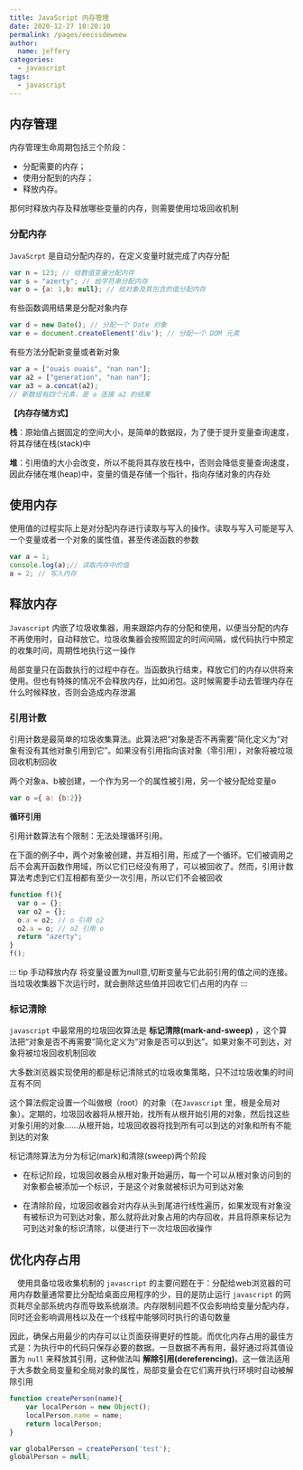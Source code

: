 ```yaml
---
title: JavaScript 内存管理
date: 2020-12-27 10:20:10
permalink: /pages/eecssdeweew
author: 
  name: jeffery
categories: 
  - javascript
tags: 
  - javascript
---
```


## 内存管理

内存管理生命周期包括三个阶段：
- 分配需要的内存；
- 使用分配到的内存；
- 释放内存。

那何时释放内存及释放哪些变量的内存，则需要使用垃圾回收机制

### 分配内存

`JavaScrpt` 是自动分配内存的，在定义变量时就完成了内存分配

```js
var n = 123; // 给数值变量分配内存
var s = "azerty"; // 给字符串分配内存
var o = {a: 1,b: null}; // 给对象及其包含的值分配内存
```

有些函数调用结果是分配对象内存
```js
var d = new Date(); // 分配一个 Date 对象
var e = document.createElement('div'); // 分配一个 DOM 元素
```

有些方法分配新变量或者新对象
```js
var a = ["ouais ouais", "nan nan"];
var a2 = ["generation", "nan nan"];
var a3 = a.concat(a2); 
// 新数组有四个元素，是 a 连接 a2 的结果
```

**【内存存储方式】**

**栈**：原始值占据固定的空间大小，是简单的数据段，为了便于提升变量查询速度，将其存储在栈(stack)中

**堆**：引用值的大小会改变，所以不能将其存放在栈中，否则会降低变量查询速度，因此存储在堆(heap)中，变量的值是存储一个指针，指向存储对象的内存处

## 使用内存

使用值的过程实际上是对分配内存进行读取与写入的操作。读取与写入可能是写入一个变量或者一个对象的属性值，甚至传递函数的参数

```js
var a = 1;
console.log(a);// 读取内存中的值
a = 2; // 写入内存
```

## 释放内存

`Javascript` 内嵌了垃圾收集器，用来跟踪内存的分配和使用，以便当分配的内存不再使用时，自动释放它。垃圾收集器会按照固定的时间间隔，或代码执行中预定的收集时间，周期性地执行这一操作

局部变量只在函数执行的过程中存在。当函数执行结束，释放它们的内存以供将来使用。但也有特殊的情况不会释放内存，比如闭包。这时候需要手动去管理内存在什么时候释放，否则会造成内存泄漏

### 引用计数

引用计数是最简单的垃圾收集算法。此算法把“对象是否不再需要”简化定义为“对象有没有其他对象引用到它”。如果没有引用指向该对象（零引用），对象将被垃圾回收机制回收

两个对象a、b被创建，一个作为另一个的属性被引用，另一个被分配给变量o
```js
var o ={ a: {b:2}}
```

**循环引用**

引用计数算法有个限制：无法处理循环引用。

在下面的例子中，两个对象被创建，并互相引用，形成了一个循环。它们被调用之后不会离开函数作用域，所以它们已经没有用了，可以被回收了。然而，引用计数算法考虑到它们互相都有至少一次引用，所以它们不会被回收

```js
function f(){
  var o = {};
  var o2 = {};
  o.a = o2; // o 引用 o2
  o2.a = o; // o2 引用 o
  return "azerty";
}
f();
```

::: tip 手动释放内存
将变量设置为null意,切断变量与它此前引用的值之间的连接。当垃圾收集器下次运行时，就会删除这些值并回收它们占用的内存
:::


### 标记清除

`javascript` 中最常用的垃圾回收算法是 **标记清除(mark-and-sweep)** ，这个算法把“对象是否不再需要”简化定义为“对象是否可以到达”。如果对象不可到达，对象将被垃圾回收机制回收

大多数浏览器实现使用的都是标记清除式的垃圾收集策略，只不过垃圾收集的时间互有不同

这个算法假定设置一个叫做根（root）的对象（在`Javascript` 里，根是全局对象）。定期的，垃圾回收器将从根开始，找所有从根开始引用的对象，然后找这些对象引用的对象……从根开始，垃圾回收器将找到所有可以到达的对象和所有不能到达的对象

标记清除算法为分为标记(mark)和清除(sweep)两个阶段

- 在标记阶段，垃圾回收器会从根对象开始遍历，每一个可以从根对象访问到的对象都会被添加一个标识，于是这个对象就被标识为可到达对象

- 在清除阶段，垃圾回收器会对内存从头到尾进行线性遍历，如果发现有对象没有被标识为可到达对象，那么就将此对象占用的内存回收，并且将原来标记为可到达对象的标识清除，以便进行下一次垃圾回收操作

## 优化内存占用

 使用具备垃圾收集机制的 `javascript` 的主要问题在于：分配给web浏览器的可用内存数量通常要比分配给桌面应用程序的少，目的是防止运行 `javascript` 的网页耗尽全部系统内存而导致系统崩溃。内存限制问题不仅会影响给变量分配内存，同时还会影响调用栈以及在一个线程中能够同时执行的语句数量

因此，确保占用最少的内存可以让页面获得更好的性能。而优化内存占用的最佳方式是：为执行中的代码只保存必要的数据。一旦数据不再有用，最好通过将其值设置为 `null` 来释放其引用，这种做法叫 **解除引用(dereferencing)**。这一做法适用于大多数全局变量和全局对象的属性，局部变量会在它们离开执行环境时自动被解除引用

```js
function createPerson(name){
    var localPerson = new Object();
    localPerson.name = name;
    return localPerson;
}

var globalPerson = createPerson('test');
globalPerson = null;
```

